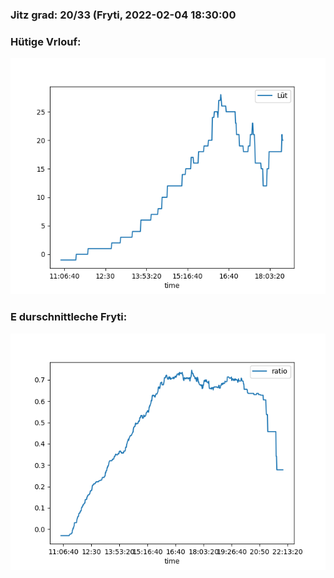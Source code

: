 ### Jitz grad: 20/33 (Fryti, 2022-02-04 18:30:00

### Hütige Vrlouf:
![Graph](Today.png)

### E durschnittleche Fryti:
![Graph](Fryti.png)
